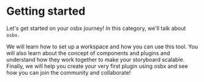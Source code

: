 # Getting started

Let's get started on your osbx journey! In this category, we'll talk about
`osbx`.

We will learn how to set up a workspace and how you can use this tool. You
will also learn about the concept of components and plugins and understand
how they work together to make your storyboard scalable. Finally, we will
help you create your very first plugin using osbx and see how you can join
the community and collaborate!
